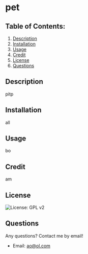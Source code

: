 # pet
## Table of Contents:
1. [Description](#description)
2. [Installation](#install)
3. [Usage](#usage)
4. [Credit](#credit)
5. [License](#license)
6. [Questions](#questions)
## Description
pitp
## Installation
all
## Usage
bo
## Credit
am
## License
![License: GPL v2](https://img.shields.io/badge/License-GPL%20v2-blue.svg)
## Questions
Any questions? Contact me by email!
* Email: ao@ol.com